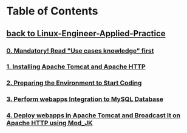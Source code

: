 # Table of Contents
## [**back to Linux-Engineer-Applied-Practice**](../README.md)

### [**0. Mandatory! Read "Use cases knowledge" first** ](./readme.md)

### [**1. Installing Apache Tomcat and Apache HTTP** ](./Installing-ApacheTomcat_and_ApacheHTTP.md)

### [**2. Preparing the  Environment to Start Coding** ](./Installing-JavaSDK_and_start-coding.md)

### [**3. Perform webapps Integration to MySQL Databas**e](./Perform-Webapps-Integration_to_mysql-database.md)

### [4. **Deploy webapps in Apache Tomcat and Broadcast It on Apache HTTP using Mod_JK**](/Java-Webapps-Simulation/Deploy-Webapps_in_Tomcat-broadcast-it_on_HTTP-usingMod_JK.md)

### []()